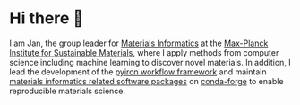 # Hi there 👋
I am Jan, the group leader for [Materials Informatics](https://www.mpie.de/5013829/matinf) at the [Max-Planck Institute for Sustainable Materials](https://github.com/eisenforschung), where I apply methods from computer science including machine learning to discover novel materials. 
In addition, I lead the development of the [pyiron workflow framework](https://github.com/pyiron) and maintain [materials informatics related software packages](https://github.com/jan-janssen/conda-forge-contribution) on [conda-forge](https://github.com/conda-forge) to enable reproducible materials science.
